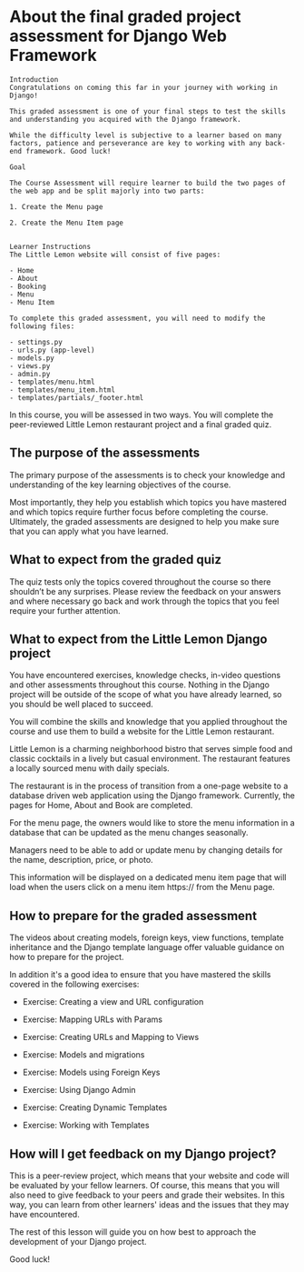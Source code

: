 # About the final graded project assessment for Django Web Framework

```
Introduction
Congratulations on coming this far in your journey with working in Django!

This graded assessment is one of your final steps to test the skills and understanding you acquired with the Django framework.

While the difficulty level is subjective to a learner based on many factors, patience and perseverance are key to working with any back-end framework. Good luck!

Goal

The Course Assessment will require learner to build the two pages of the web app and be split majorly into two parts:

1. Create the Menu page

2. Create the Menu Item page


Learner Instructions
The Little Lemon website will consist of five pages:

- Home
- About
- Booking
- Menu
- Menu Item

To complete this graded assessment, you will need to modify the following files:

- settings.py
- urls.py (app-level)
- models.py
- views.py
- admin.py
- templates/menu.html
- templates/menu_item.html
- templates/partials/_footer.html
```

In this course, you will be assessed in two ways. You will complete the peer-reviewed Little Lemon restaurant project and a final graded quiz.

## The purpose of the assessments

The primary purpose of the assessments is to check your knowledge and understanding of the key learning objectives of the course.

Most importantly, they help you establish which topics you have mastered and which topics require further focus before completing the course. Ultimately, the graded assessments are designed to help you make sure that you can apply what you have learned.

## What to expect from the graded quiz

The quiz tests only the topics covered throughout the course so there shouldn’t be any surprises. Please review the feedback on your answers and where necessary go back and work through the topics that you feel require your further attention.

## What to expect from the Little Lemon Django project

You have encountered exercises, knowledge checks, in-video questions and other assessments throughout this course. Nothing in the Django project will be outside of the scope of what you have already learned, so you should be well placed to succeed.

You will combine the skills and knowledge that you applied throughout the course and use them to build a website for the Little Lemon restaurant.

Little Lemon is a charming neighborhood bistro that serves simple food and classic cocktails in a lively but casual environment. The restaurant features a locally sourced menu with daily specials.

The restaurant is in the process of transition from a one-page website to a database driven web application using the Django framework. Currently, the pages for Home, About and Book are completed.

For the menu page, the owners would like to store the menu information in a database that can be updated as the menu changes seasonally.

Managers need to be able to add or update menu by changing details for the name, description, price, or photo.

This information will be displayed on a dedicated menu item page that will load when the users click on a menu item
https://
from the Menu page.

## How to prepare for the graded assessment

The videos about creating models, foreign keys, view functions, template inheritance and the Django template language offer valuable guidance on how to prepare for the project.

In addition it's a good idea to ensure that you have mastered the skills covered in the following exercises:

- Exercise: Creating a view and URL configuration

- Exercise: Mapping URLs with Params

- Exercise: Creating URLs and Mapping to Views

- Exercise: Models and migrations

- Exercise: Models using Foreign Keys

- Exercise: Using Django Admin

- Exercise: Creating Dynamic Templates

- Exercise: Working with Templates

## How will I get feedback on my Django project?

This is a peer-review project, which means that your website and code will be evaluated by your fellow learners. Of course, this means that you will also need to give feedback to your peers and grade their websites. In this way, you can learn from other learners' ideas and the issues that they may have encountered.

The rest of this lesson will guide you on how best to approach the development of your Django project.

Good luck!
